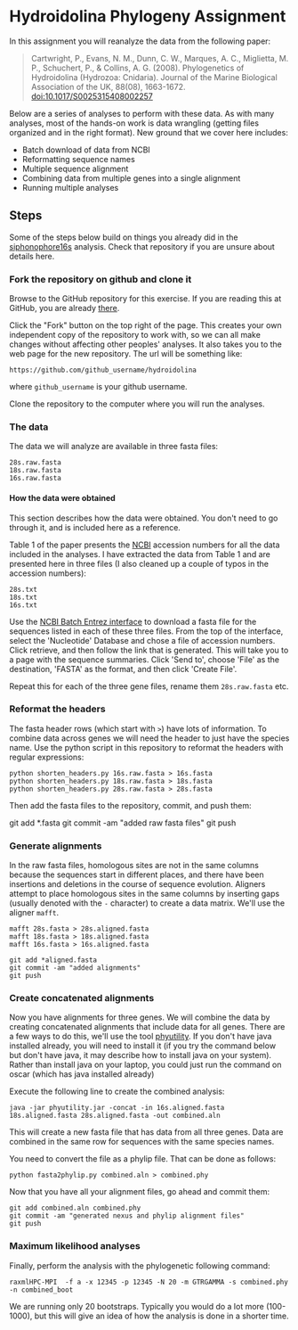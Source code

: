 # Hydroidolina Phylogeny Assignment

In this assignment you will reanalyze the data from the following paper:

> Cartwright, P., Evans, N. M., Dunn, C. W., Marques, A. C., Miglietta, M. P., 
Schuchert, P., & Collins, A. G. (2008). Phylogenetics of Hydroidolina 
(Hydrozoa: Cnidaria). Journal of the Marine Biological Association of the UK, 
88(08), 1663-1672. 
[doi:10.1017/S0025315408002257](http://dx.doi.org/10.1017/S0025315408002257)

Below are a series of analyses to perform with these data. As with many analyses, most of the hands-on work is data wrangling (getting files organized and in the right format). New ground that we cover here includes:

- Batch download of data from NCBI
- Reformatting sequence names
- Multiple sequence alignment
- Combining data from multiple genes into a single alignment
- Running multiple analyses

## Steps

Some of the steps below build on things you already did in the [siphonophore16s](https://github.com/Phylogenetics-Brown-BIOL1425/siphonophore16s) analysis. Check that repository if you are unsure about details here.


### Fork the repository on github and clone it

Browse to the GitHub repository for this exercise. If you are reading this at GitHub, you are already [there](https://github.com/neptune2016/hydroidolina).

Click the "Fork" button on the top right of the page. This creates your own independent copy of the repository to work with, so we can all make changes without affecting other peoples' analyses. It also takes you to the web page for the new repository. The url will be something like:

    https://github.com/github_username/hydroidolina

where `github_username` is your github username.

Clone the repository to the computer where you will run the analyses.

### The data

The data we will analyze are available in three fasta files:

    28s.raw.fasta
    18s.raw.fasta
    16s.raw.fasta

#### How the data were obtained

This section describes how the data were obtained. You don't need to go through it, and is included here as a reference.

Table 1 of the paper presents the [NCBI](http://www.ncbi.nlm.nih.gov) accession 
numbers for all the data included in the analyses. I have extracted the data 
from Table 1 and are presented here in three files (I also cleaned up a couple 
of typos in the accession numbers):

    28s.txt
    18s.txt
    16s.txt
    
Use the 
[NCBI Batch Entrez interface](http://www.ncbi.nlm.nih.gov/sites/batchentrez) 
to download a fasta file for the sequences listed in each of these three files. 
From the top of the interface, select the 'Nucleotide' Database and chose a file 
of accession numbers. Click retrieve, and then follow the link that is generated. 
This will take you to a page with the sequence summaries. Click 'Send to', 
choose 'File' as the destination, 'FASTA' as the format, and then click 
'Create File'.

Repeat this for each of the three gene files, rename them `28s.raw.fasta` etc. 

### Reformat the headers

The fasta header rows (which start with `>`) have lots of information. To combine data across genes we will need the header to just have the species name. Use the python script in this repository to reformat the headers with regular expressions:

    python shorten_headers.py 16s.raw.fasta > 16s.fasta
    python shorten_headers.py 18s.raw.fasta > 18s.fasta
    python shorten_headers.py 28s.raw.fasta > 28s.fasta

Then add the fasta files to the repository, commit, and push them:

   git add *.fasta
   git commit -am "added raw fasta files"
   git push


### Generate alignments

In the raw fasta files, homologous sites are not in the same columns because the sequences start in different places, and there have been insertions and deletions in the course of sequence evolution. Aligners attempt to place homologous sites in the same columns by inserting gaps (usually denoted with the `-` character) to create a data matrix. We'll use the aligner `mafft`. 
    
    mafft 28s.fasta > 28s.aligned.fasta
    mafft 18s.fasta > 18s.aligned.fasta
    mafft 16s.fasta > 16s.aligned.fasta

    git add *aligned.fasta
    git commit -am "added alignments"
    git push


### Create concatenated alignments

Now you have alignments for three genes. We will combine the data by creating concatenated alignments that include data for all genes. There are a few ways to do this, we'll use the tool [phyutility](https://github.com/blackrim/phyutility). If you don't have java installed already, you will need to install it (if you try the command below but don't have java, it may describe how to install java on your system). Rather than install java on your laptop, you could just run the command on oscar (which has java installed already)

Execute the following line to create the combined analysis:

    java -jar phyutility.jar -concat -in 16s.aligned.fasta 18s.aligned.fasta 28s.aligned.fasta -out combined.aln

This will create a new fasta file that has data from all three genes. Data are combined in the same row for sequences with the same species names.

You need to convert the file as a phylip file. That can be done as follows:

    python fasta2phylip.py combined.aln > combined.phy

Now that you have all your alignment files, go ahead and commit them:

    git add combined.aln combined.phy
    git commit -am "generated nexus and phylip alignment files"
    git push

### Maximum likelihood analyses

Finally, perform the analysis with the phylogenetic following command:

    raxmlHPC-MPI  -f a -x 12345 -p 12345 -N 20 -m GTRGAMMA -s combined.phy -n combined_boot

We are running only 20 bootstraps. Typically you would do a lot more (100-1000), but this will give an idea of how the analysis is done in a shorter time.


